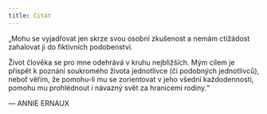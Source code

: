 ```yaml
---
title: Citát
---
```


„Mohu se vyjadřovat jen skrze svou osobní zkušenost a nemám ctižádost zahalovat ji do fiktivních podobenství.

Život člověka se pro mne odehrává v kruhu nejbližších. Mým cílem je přispět k poznání soukromého života jednotlivce (či podobných jednotlivců), neboť věřím, že pomohu-li mu se zorientovat v jeho všední každodennosti, pomohu mu prohlédnout i návazný svět za hranicemi rodiny.“

— ANNIE ERNAUX
